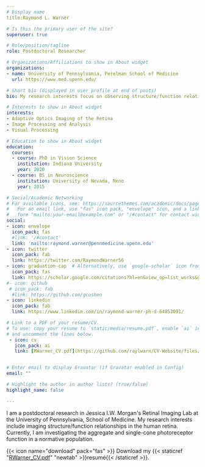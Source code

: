 ```yaml
---
# Display name
title:Raymond L. Warner

# Is this the primary user of the site?
superuser: true

# Role/position/tagline
role: Postdoctoral Researcher

# Organizations/Affiliations to show in About widget
organizations:
- name: University of Pennsylvania, Perelman School of Medicine
  url: https://www.med.upenn.edu/

# Short bio (displayed in user profile at end of posts)
bio: My research interests focus on observing structure/function relationships in the human eye. Specifically, my research utilizing diffraction-limited optical systems with the implementation of Adaptive Optics to image photoreceptors noninvasively.

# Interests to show in About widget
interests:
- Adaptive Optics Imaging of the Retina
- Image Processing and Analysis
- Visual Processing

# Education to show in About widget
education:
  courses:
  - course: PhD in Vision Science
    institution: Indiana University
    year: 2020
  - course: BS in Neuroscience
    institution: University of Nevada, Reno
    year: 2015

# Social/Academic Networking
# For available icons, see: https://sourcethemes.com/academic/docs/page-builder/#icons
#   For an email link, use "fas" icon pack, "envelope" icon, and a link in the
#   form "mailto:your-email@example.com" or "/#contact" for contact widget.
social:
- icon: envelope
  icon_pack: fas
  #link: '/#contact'
  link: 'mailto:raymond.warner@pennmedicine.upenn.edu'
- icon: twitter
  icon_pack: fab
  link: https://twitter.com/RaymondWarner56
- icon: graduation-cap  # Alternatively, use `google-scholar` icon from `ai` icon pack
  icon_pack: fas
  link: https://scholar.google.com/citations?hl=en&view_op=list_works&gmla=AJsN-F4Vg6RToJOSXPdU0Y3ss9Ac1dfx7ylsTaomGo9sX1nN3KbxNsZCbZIcLcz4cKKW8kDE8Dk2bdPnODPombP_NEBj4_OQiw&user=EsveMu0AAAAJ
#- icon: github
 # icon_pack: fab
  #link: https://github.com/gcushen
- icon: linkedin
  icon_pack: fab
  link: https://www.linkedin.com/in/raymond-warner-ph-d-64853091/

# Link to a PDF of your resume/CV.
# To use: copy your resume to `static/media/resume.pdf`, enable `ai` icons in `params.toml`, 
# and uncomment the lines below.
 - icon: cv
   icon_pack: ai
   link: [RWarner_CV.pdf](https://github.com/raylwarn/CV-Website/files/8645720/RWarner_CV.pdf)


# Enter email to display Gravatar (if Gravatar enabled in Config)
email: ""

# Highlight the author in author lists? (true/false)
highlight_name: false

---
```


I am a postdoctoral research in Jessica I.W. Morgan's Retinal Imaging Lab at the University of Pennsylvania, School of Medicine. My research interests include imaging structure/function relationships in the human retina. Currently, I am investigating the aggregate and single-cone photoreceptor function in a normative population.  


{{< icon name="download" pack="fas" >}} Download my {{< staticref "[RWarner_CV.pdf](https://github.com/raylwarn/CV-Website/files/8645735/RWarner_CV.pdf)" "newtab" >}}resumé{{< /staticref >}}.
